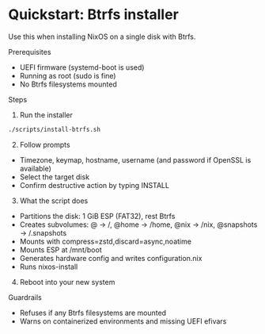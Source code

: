 # Quickstart: Btrfs installer

Use this when installing NixOS on a single disk with Btrfs.

Prerequisites
- UEFI firmware (systemd-boot is used)
- Running as root (sudo is fine)
- No Btrfs filesystems mounted

Steps
1) Run the installer
```bash
./scripts/install-btrfs.sh
```
2) Follow prompts
- Timezone, keymap, hostname, username (and password if OpenSSL is available)
- Select the target disk
- Confirm destructive action by typing INSTALL
3) What the script does
- Partitions the disk: 1 GiB ESP (FAT32), rest Btrfs
- Creates subvolumes: @ → /, @home → /home, @nix → /nix, @snapshots → /.snapshots
- Mounts with compress=zstd,discard=async,noatime
- Mounts ESP at /mnt/boot
- Generates hardware config and writes configuration.nix
- Runs nixos-install
4) Reboot into your new system

Guardrails
- Refuses if any Btrfs filesystems are mounted
- Warns on containerized environments and missing UEFI efivars

